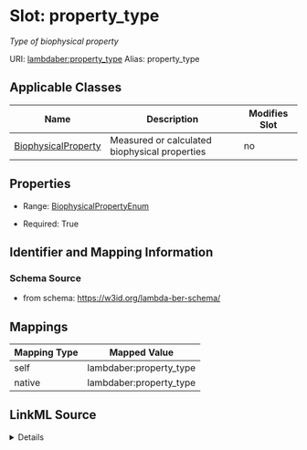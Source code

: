 

# Slot: property_type 


_Type of biophysical property_





URI: [lambdaber:property_type](https://w3id.org/lambda-ber-schema/property_type)
Alias: property_type

<!-- no inheritance hierarchy -->





## Applicable Classes

| Name | Description | Modifies Slot |
| --- | --- | --- |
| [BiophysicalProperty](BiophysicalProperty.md) | Measured or calculated biophysical properties |  no  |






## Properties

* Range: [BiophysicalPropertyEnum](BiophysicalPropertyEnum.md)

* Required: True




## Identifier and Mapping Information






### Schema Source


* from schema: https://w3id.org/lambda-ber-schema/




## Mappings

| Mapping Type | Mapped Value |
| ---  | ---  |
| self | lambdaber:property_type |
| native | lambdaber:property_type |




## LinkML Source

<details>
```yaml
name: property_type
description: Type of biophysical property
from_schema: https://w3id.org/lambda-ber-schema/
rank: 1000
alias: property_type
owner: BiophysicalProperty
domain_of:
- BiophysicalProperty
range: BiophysicalPropertyEnum
required: true

```
</details>